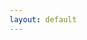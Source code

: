 ```yaml
---
layout: default
---
```


<head>
  <!-- ... -->

  <link rel="stylesheet" type="text/css" href="https://fonts.googleapis.com/earlyaccess/cwtexkai.css">
  <style>
    body {
     font-family: "cwTeXKai", serif;
    }

    p.big {
      line-height: 3;
      font-size: 20px;
    }
    </style>
</head>

鳥鳴於樹上。兒以石擊之。父曰：「何以擊鳥？」兒曰：「人言：『鵲之鳴吉，鴉之鳴凶。』今鳴者，鴉也。以故擊之。」父曰：「人之智高於鳥之智。人不能知吉凶。鳥何以能知之？」


<html>
 <head>
   <script type="text/javascript" src="https://www.gstatic.com/charts/loader.js"></script>
   <script type="text/javascript">
     google.charts.load('current', {'packages':['sankey']});
     google.charts.setOnLoadCallback(drawChart);
     function drawChart() {
       var data = new google.visualization.DataTable();
       data.addColumn('string', 'From');
       data.addColumn('string', 'To');
       data.addColumn('number', 'Weight');
       data.addRows([
         [ '鳥', '(一隻)鳥', 1 ],
         [ '鳴', '叫', 1 ],
         [ '於', '在', 1 ],
         [ '樹', '樹 ', 1 ],
         [ '上', '上 ', 1 ],
         [ '-', '- ', 1 ]
       ]);
       // Sets chart options.
       var options = {
         width: 25,
       };
       // Instantiates and draws our chart, passing in some options.
       var chart = new google.visualization.Sankey(document.getElementById('sankey_basic'));
       chart.draw(data, options);
     }
   </script>
 </head>
 <body>
   <div id="sankey_basic" style="width: 700px; height: 900px;"></div>
 </body>
</html>


[back](./)
